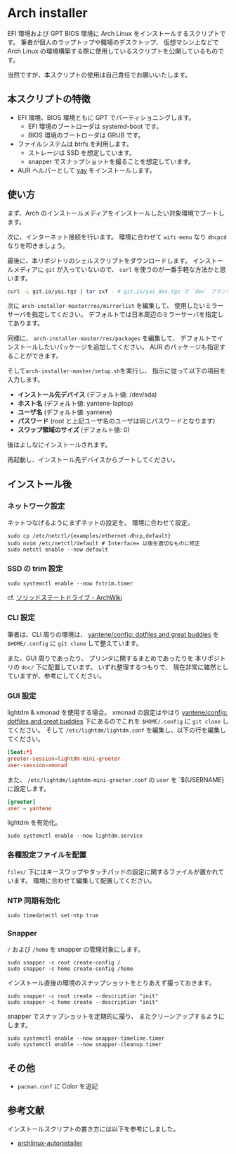 # Arch installer

EFI 環境および GPT BIOS 環境に Arch Linux をインストールするスクリプトです。
筆者が個人のラップトップや職場のデスクトップ、
仮想マシン上などで Arch Linux の環境構築する際に使用しているスクリプトを公開しているものです。

当然ですが、本スクリプトの使用は自己責任でお願いいたします。

## 本スクリプトの特徴

- EFI 環境、BIOS 環境ともに GPT でパーティショニングします。
  - EFI 環境のブートローダは systemd-boot です。
  - BIOS 環境のブートローダは GRUB です。
- ファイルシステムは btrfs を利用します。
  - ストレージは SSD を想定しています。
  - snapper でスナップショットを撮ることを想定しています。
- AUR ヘルパーとして [yay](/Jguer/yay) をインストールします。

## 使い方

まず、Arch のインストールメディアをインストールしたい対象環境でブートします。

次に、インターネット接続を行います。
環境に合わせて `wifi-menu` なり `dhcpcd` なりを叩きましょう。

最後に、本リポジトリのシェルスクリプトをダウンロードします。
インストールメディアに `git` が入っていないので、
`curl` を使うのが一番手軽な方法かと思います。

```bash
curl -L git.io/yai.tgz | tar zxf - # git.io/yai_dev.tgz で `dev` ブランチも使用可能
```

次に `arch-installer-master/res/mirrorlist` を編集して、
使用したいミラーサーバを指定してください。
デフォルトでは日本周辺のミラーサーバを指定してあります。

同様に、 `arch-installer-master/res/packages` を編集して、
デフォルトでインストールしたいパッケージを追加してください。
AUR のパッケージも指定することができます。

そして`arch-installer-master/setup.sh`を実行し、
指示に従って以下の項目を入力します。

- **インストール先デバイス** (デフォルト値: /dev/sda)
- **ホスト名** (デフォルト値: yantene-laptop)
- **ユーザ名** (デフォルト値: yantene)
- **パスワード** (root と上記ユーザ名のユーザは同じパスワードとなります)
- **スワップ領域のサイズ** (デフォルト値: 0)

後はよしなにインストールされます。

再起動し、インストール先デバイスからブートしてください。

## インストール後

### ネットワーク設定

ネットつなげるようにまずネットの設定を。
環境に合わせて設定。

```shell-session
sudo cp /etc/netctl/{examples/ethernet-dhcp,default}
sudo nvim /etc/netctl/default # Interface= 以後を適切なものに修正
sudo netctl enable --now default
```

### SSD の trim 設定

```shell-session
sudo systemctl enable --now fstrim.timer
```

cf. [ソリッドステートドライブ - ArchWiki](https://wiki.archlinux.jp/index.php/%E3%82%BD%E3%83%AA%E3%83%83%E3%83%89%E3%82%B9%E3%83%86%E3%83%BC%E3%83%88%E3%83%89%E3%83%A9%E3%82%A4%E3%83%96#fstrim_.E3.81.A7.E5.AE.9A.E6.9C.9F.E7.9A.84.E3.81.AB_TRIM_.E3.82.92.E9.81.A9.E7.94.A8.E3.81.99.E3.82.8B)

### CLI 設定

筆者は、CLI 周りの環境は、
[yantene/config: dotfiles and great buddies](/yantene/config)
を `$HOME/.config` に `git clone` して整えています。

また、GUI 周りであったり、
プリンタに関するまとめであったりを
本リポジトリの `doc/` 下に配置しています。
いずれ整理するつもりで、
現在非常に雑然としていますが、参考にしてください。

### GUI 設定

lightdm & xmonad を使用する場合。
xmonad の設定はやはり
[yantene/config: dotfiles and great buddies](/yantene/config)
下にあるのでこれを `$HOME/.config` に `git clone` してください。
そして `/etc/lightdm/lightdm.conf` を編集し、以下の行を編集してください。

```conf
[Seat:*]
greeter-session=lightdm-mini-greeter
user-session=xmonad
```

また、 `/etc/lightdm/lightdm-mini-greeter.conf` の `user` を `${USERNAME} に設定します。

```conf
[greeter]
user = yantene
```

lightdm を有効化。

```shell-session
sudo systemctl enable --now lightdm.service
```

### 各種設定ファイルを配置

`files/` 下にはキースワップやタッチパッドの設定に関するファイルが置かれています。
環境に合わせて編集して配置してください。

### NTP 同期有効化

```shell-session
sudo timedatectl set-ntp true
```

### Snapper

`/` および `/home` を snapper の管理対象にします。

```shell-session
sudo snapper -c root create-config /
sudo snapper -c home create-config /home
```

インストール直後の環境のスナップショットをとりあえず撮っておきます。

```shell-session
sudo snapper -c root create --description "init"
sudo snapper -c home create --description "init"
```

snapper でスナップショットを定期的に撮り、
またクリーンアップするようにします。

```shell-session
sudo systemctl enable --now snapper-timeline.timer
sudo systemctl enable --now snapper-cleanup.timer
```

## その他

- `pacman.conf` に Color を追記

## 参考文献

インストールスクリプトの書き方には以下を参考にしました。

- [archlinux-autonistaller](/tukiyo/archlinux-autonistaller)

